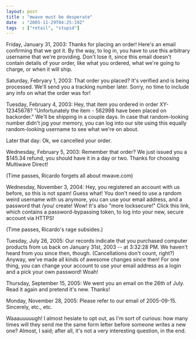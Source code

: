 ```yaml
---
layout: post
title : "mwave must be desperate"
date  : "2005-11-29T04:25:19Z"
tags  : ["retail", "stupid"]
---
```

Friday, January 31, 2003: Thanks for placing an order!  Here's an email confirming that we got it.  By the way, to log in, you have to use this arbitrary username that we're providing.  Don't lose it, since this email doesn't contain details of your order, like what you ordered, what we're going to charge, or when it will ship.

Saturday, Febryary 1, 2003: That order you placed?  It's verified and is being processed.  We'll send you a tracking number later.  Sorry, no time to include any info on what the order was for!

Tuesday, February 4, 2003: Hey, that item you ordered in order XY-12345678? "Unfortunately the item - 562998 have been placed on backorder."  We'll be shipping in a couple days.  In case that random-looking number didn't jog your memory, you can log into our site using this equally random-looking username to see what we're on about.

Later that day: Ok, we cancelled your order.

Wednesday, February 5, 2003: Remember that order?  We just issued you a $145.34 refund, you should have it in a day or two.  Thanks for choosing Multiwave Direct!

(Time passes, Ricardo forgets all about mwave.com)

Wednesday, November 3, 2004: Hey, you registered an account with us before, so this is not spam!  Guess what!  You don't need to use a random weird username with us anymore, you can use your email address, and a password that /you/ create!  Wow!  It's also "more  locksecure!"  Click this link, which contains a password-bypassing token, to log into your new, secure account via HTTPS!

(Time passes, Ricardo's rage subsides.)

Tuesday, July 26, 2005: Our records indicate that you purchased computer products from us back on January 31st, 2003 -- at 3:32:28 PM.  We haven't heard from you since then, though.  (Cancellations don't count, right?)  Anyway, we've made all kinds of awesome changes since then!  For one thing, you can change your account to use your email address as a login and a pick your own password!  Woah!

Thursday, September 15, 2005: We went you an email on the 26th of July.  Read it again and pretend it's new.  Thanks!

Monday, November 28, 2005: Please refer to our email of 2005-09-15.  Sincerely, etc., etc.

Waaauuuuugh!  I almost hesiate to opt out, as I'm sort of curious: how many times will they send me the same form letter before someone writes a new one? Almost, I said; after all, it's not a very interesting question, in the end. 
